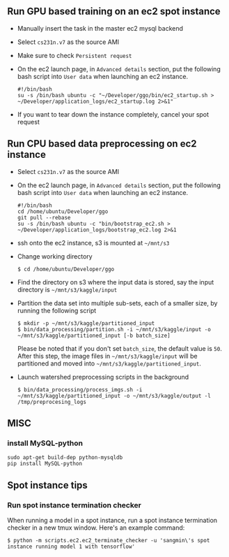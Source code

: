 ## Run GPU based training on an ec2 spot instance
- Manually insert the task in the master ec2 mysql backend
- Select `cs231n.v7` as the source AMI
- Make sure to check `Persistent request` 
- On the ec2 launch page, in `Advanced details` section, put the following bash script into `User data` when launching an ec2 instance.

    ```
    #!/bin/bash
    su -s /bin/bash ubuntu -c "~/Developer/ggo/bin/ec2_startup.sh > ~/Developer/application_logs/ec2_startup.log 2>&1"
    ```

- If you want to tear down the instance completely, cancel your spot request

## Run CPU based data preprocessing on ec2 instance
- Select `cs231n.v7` as the source AMI 
- On the ec2 launch page, in `Advanced details` section, put the following bash script into `User data` when launching an ec2 instance.

    ```
    #!/bin/bash
    cd /home/ubuntu/Developer/ggo
    git pull --rebase
    su -s /bin/bash ubuntu -c "bin/bootstrap_ec2.sh > ~/Developer/application_logs/bootstrap_ec2.log 2>&1
    ```

- ssh onto the ec2 instance, s3 is mounted at `~/mnt/s3`
- Change working directory

    ```
    $ cd /home/ubuntu/Developer/ggo
    ```

- Find the directory on s3 where the input data is stored, say the input directory is `~/mnt/s3/kaggle/input`
- Partition the data set into multiple sub-sets, each of a smaller size, by running the following script

    ```
    $ mkdir -p ~/mnt/s3/kaggle/partitioned_input
    $ bin/data_processing/partition.sh -i ~/mnt/s3/kaggle/input -o ~/mnt/s3/kaggle/partitioned_input [-b batch_size]
    ```

    Please be noted that if you don't set `batch_size`, the default value is `50`.
    After this step, the image files in `~/mnt/s3/kaggle/input` will be partitioned and moved into `~/mnt/s3/kaggle/partitioned_input`.
- Launch watershed preprocessing scripts in the background

    ```
    $ bin/data_processing/process_imgs.sh -i ~/mnt/s3/kaggle/partitioned_input -o ~/mnt/s3/kaggle/output -l /tmp/preprocesing_logs 
    ```

## MISC
### install MySQL-python

```
sudo apt-get build-dep python-mysqldb
pip install MySQL-python
```

## Spot instance tips
### Run spot instance termination checker
When running a model in a spot instance, run a spot instance termination checker in a new tmux window. Here's an example command:
```
$ python -m scripts.ec2.ec2_terminate_checker -u 'sangmin\'s spot instance running model 1 with tensorflow'
```
